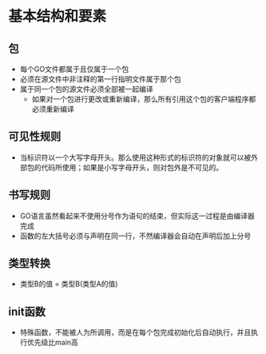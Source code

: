 # 基本结构和要素

## 包
- 每个GO文件都属于且仅属于一个包
- 必须在源文件中非注释的第一行指明文件属于那个包
- 属于同一个包的源文件必须全部被一起编译
  - 如果对一个包进行更改或重新编译，那么所有引用这个包的客户端程序都必须重新编译

## 可见性规则
- 当标识符以一个大写字母开头。那么使用这种形式的标识符的对象就可以被外部包的代码所使用；如果是小写字母开头，则对包外是不可见的。

## 书写规则
- GO语言虽然看起来不使用分号作为语句的结束，但实际这一过程是由编译器完成
- 函数的左大括号必须与声明在同一行，不然编译器会自动在声明后加上分号

## 类型转换
- 类型B的值 = 类型B(类型A的值)

## init函数
- 特殊函数，不能被人为所调用，而是在每个包完成初始化后自动执行，并且执行优先级比main高